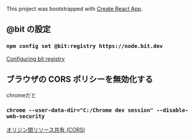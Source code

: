 This project was bootstrapped with [Create React App](https://github.com/facebook/create-react-app).

## @bit の設定

### `npm config set @bit:registry https://node.bit.dev`

[Configuring bit registry](https://docs.bit.dev/docs/installing-components#configuring-bit-registry)

## ブラウザの CORS ポリシーを無効化する

chromeだと

### `chrome --user-data-dir="C:/Chrome dev session" --disable-web-security`

[オリジン間リソース共有 (CORS)](https://developer.mozilla.org/docs/Web/HTTP/CORS#Preflighted_requests)
